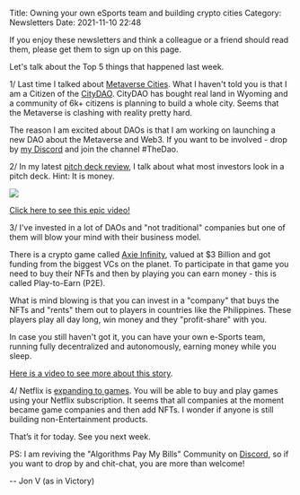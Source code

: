 Title: Owning your own eSports team and building crypto cities
Category: Newsletters 
Date: 2021-11-10 22:48

If you enjoy these newsletters and think a colleague or a friend should read them, please get them to sign up on this page. 

Let's talk about the Top 5 things that happened last week.



1/ Last time I talked about [Metaverse Cities](https://jon.io/how-to-win-without-talent-making-money-and-metaverse-cities). What I haven't told you is that I am a Citizen of the [CityDAO](https://www.citydao.io/). CityDAO has bought real land in Wyoming and a community of 6k+ citizens is planning to build a whole city. Seems that the Metaverse is clashing with reality pretty hard.



The reason I am excited about DAOs is that I am working on launching a new DAO about the Metaverse and Web3. If you want to be involved - drop by [my Discord](https://discord.com/invite/ePSSJdzfqA) and join the channel #TheDao.



2/ In my latest [pitch deck review](https://sendfox.com/trk/click/4g26oke7/e84rop), I talk about what most investors look in a pitch deck. Hint: It is money.



![](https://ci4.googleusercontent.com/proxy/RBMqw_0ljR2vHuK2hsfHmkOrLEfWsMAROV74XpCYKeFDZPTzyiLh581dp-0GyP22nPzh49N3t4NObPxFt8hr8MN5wjNhVZmQPPGMH6FbtLEQNQsisbLEeT8SR_CDbSTbjdKD-w=s0-d-e1-ft#https://sendfoxprod.b-cdn.net/media/6JqdpM2IKdGOqIXCkQDwmQYvpiCdyhdIgDICV3jP16325)





[Click here to see this epic video!](https://sendfox.com/trk/click/4g26oke7/e84rop)


3/ I've invested in a lot of DAOs and "not traditional" companies but one of them will blow your mind with their business model.



There is a crypto game called [Axie Infinity](https://sendfox.com/trk/click/4g26oke7/84204r), valued at $3 Billion and got funding from the biggest VCs on the planet. To participate in that game you need to buy their NFTs and then by playing you can earn money - this is called Play-to-Earn (P2E).



What is mind blowing is that you can invest in a "company" that buys the NFTs and "rents" them out to players in countries like the Philippines. These players play all day long, win money and they "profit-share" with you.



In case you still haven't got it, you can have your own e-Sports team, running fully decentralized and autonomously, earning money while you sleep.


[Here is a video to see more about this story](https://sendfox.com/trk/click/4g26oke7/k0y7qj).



4/ Netflix is [expanding to games](https://sendfox.com/trk/click/4g26oke7/p8ovgd). You will be able to buy and play games using your Netflix subscription. It seems that all companies at the moment became game companies and then add NFTs. I wonder if anyone is still building non-Entertainment products.



That’s it for today. See you next week.


PS: I am reviving the "Algorithms Pay My Bills" Community on [Discord](https://discord.com/invite/ePSSJdzfqA), so if you want to drop by and chit-chat, you are more than welcome!



-- Jon V (as in Victory)